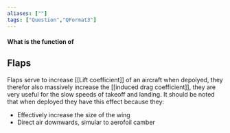 ```yaml
---
aliases: [""]
tags: ["Question","QFormat3"]
---
```


#### What is the function of
## Flaps
Flaps serve to increase [[Lift coefficient]] of an aircraft when depolyed, they therefor also massively increase the [[induced drag coefficient]], they are very useful for the slow speeds of takeoff and landing. It should be noted that when deployed they have this effect because they:
- Effectively increase the size of the wing
- Direct air downwards, simular to aerofoil camber
